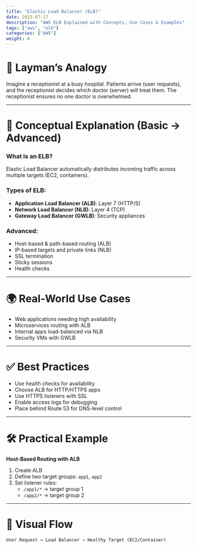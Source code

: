 ```yaml
---
title: "Elastic Load Balancer (ELB)"
date: 2025-07-17
description: "AWS ELB Explained with Concepts, Use Cases & Examples"
tags: ["aws", "elb"]
categories: ["AWS"]
weight: 8
---
```


# 🧠 Layman’s Analogy

Imagine a receptionist at a busy hospital. Patients arrive (user requests), and the receptionist decides which doctor (server) will treat them. The receptionist ensures no one doctor is overwhelmed.

---

# 📘 Conceptual Explanation (Basic → Advanced)

### What is an ELB?

Elastic Load Balancer automatically distributes incoming traffic across multiple targets (EC2, containers).

### Types of ELB:
- **Application Load Balancer (ALB)**: Layer 7 (HTTP/S)
- **Network Load Balancer (NLB)**: Layer 4 (TCP)
- **Gateway Load Balancer (GWLB)**: Security appliances

### Advanced:
- Host-based & path-based routing (ALB)
- IP-based targets and private links (NLB)
- SSL termination
- Sticky sessions
- Health checks

---

# 🌍 Real-World Use Cases

- Web applications needing high availability
- Microservices routing with ALB
- Internal apps load-balanced via NLB
- Security VMs with GWLB

---

# ✅ Best Practices

- Use health checks for availability
- Choose ALB for HTTP/HTTPS apps
- Use HTTPS listeners with SSL
- Enable access logs for debugging
- Place behind Route 53 for DNS-level control

---

# 🛠️ Practical Example

**Host-Based Routing with ALB**

1. Create ALB  
2. Define two target groups: `app1`, `app2`  
3. Set listener rules:  
   - `/app1/*` → target group 1  
   - `/app2/*` → target group 2

---

# 🔀 Visual Flow

```
User Request → Load Balancer → Healthy Target (EC2/Container)
```
